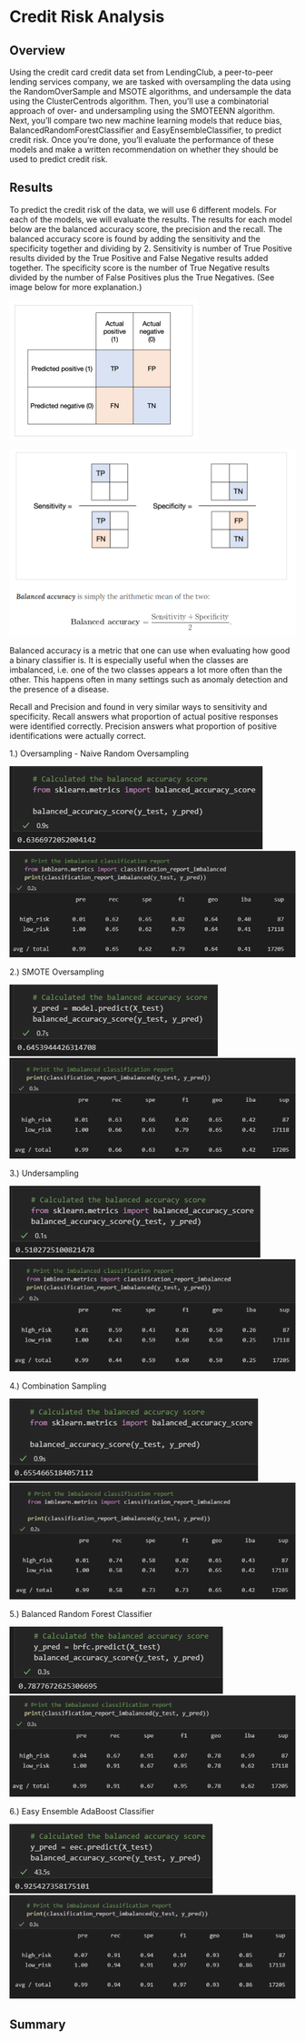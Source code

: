 # Credit Risk Analysis

## Overview

Using the credit card credit data set from LendingClub, a peer-to-peer lending services company, we are tasked with oversampling the data using the RandomOverSample and MSOTE algorithms, and undersample the data using the ClusterCentrods algorithm. Then, you’ll use a combinatorial approach of over- and undersampling using the SMOTEENN algorithm. Next, you’ll compare two new machine learning models that reduce bias, BalancedRandomForestClassifier and EasyEnsembleClassifier, to predict credit risk. Once you’re done, you’ll evaluate the performance of these models and make a written recommendation on whether they should be used to predict credit risk.

## Results

To predict the credit risk of the data, we will use 6 different models. For each of the models, we will evaluate the results. The results for each model below are the balanced accuracy score, the precision and the recall. The balanced accuracy score is found by adding the sensitivity and the specificity together and dividing by 2. Sensitivity is number of True Positive results divided by the True Positive and False Negative results added together. The specificity score is the number of True Negative results divided by the number of False Positives plus the True Negatives. (See image below for more explanation.) 

![image](images/confusion_matrix.png)

![image](images/balanced_accuracy.png)

Balanced accuracy is a metric that one can use when evaluating how good a binary classifier is. It is especially useful when the classes are imbalanced, i.e. one of the two classes appears a lot more often than the other. This happens often in many settings such as anomaly detection and the presence of a disease.

Recall and Precision and found in very similar ways to sensitivity and specificity. 
Recall answers what proportion of actual positive responses were identified correctly. 
Precision answers what proportion of positive identifications were actually correct. 



1.) Oversampling - Naive Random Oversampling

![alt text](images/naive_random_oversampling_balanced_accuracy.png)
![alt text](images/naive_random_oversampling_imbalanced_report.png)

2.) SMOTE Oversampling

![alt text](images/smote_balanced_accuracy.png)
![alt text](images/smote_imbalanced_report.png)

3.) Undersampling

![alt text](images/undersampling_balanced_accuracy.png)
![alt text](images/undersampling_imbalanced_report.png)

4.) Combination Sampling

![alt text](images/combination_balanced_accuracy.png)
![alt text](images/combination_imbalanced_report.png)

5.) Balanced Random Forest Classifier

![alt text](images/brfc_balanced_accuracy.png)
![alt text](images/brdc_imbalanced_report.png)

6.) Easy Ensemble AdaBoost Classifier

![alt text](images/eec_balanced_accuracy.png)
![alt text](images/eec_imbalanced_report.png)

## Summary

